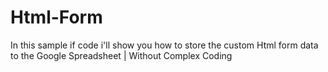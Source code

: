 # Html-Form
In this sample if code i'll show you how to store the custom Html form data to the Google Spreadsheet | Without Complex Coding
